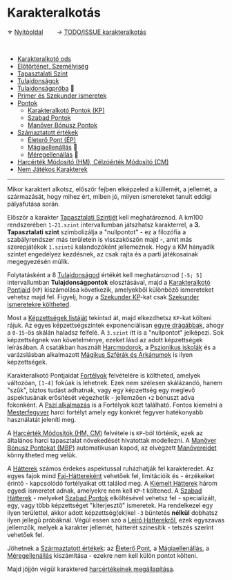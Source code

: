 # Karakteralkotás

⚜️ [Nyitóoldal](start.md) &nbsp;&nbsp;&nbsp;&nbsp;&nbsp;&nbsp;&nbsp;→ [TODO/ISSUE karakteralkotás](https://github.com/kaktusztea/km100/wiki/TODO.ISSUE.karakteralkotas)

<br />

- [Karakteralkotó ods](011_karakteralkoto_ods.md)
- [Előtörténet, Személyiség](012_elotortenet_szemelyiseg.md)
- [Tapasztalati Szint](013_tsz_szintlepes.md)
- [Tulajdonságok](014_tulajdonsagok.md)
- [Tulajdonságpróba](015_tulajdonsagproba.md) 🎲
- [Primer és Szekunder ismeretek](016_primer_szekunder_ismeretek.md)
- [Pontok](017_00_pontok.md)
  - [Karakteralkotó Pontok (KP)](017_01_kp.md)
  - [Szabad Pontok](017_02_szp.md)
  - [Manőver Bónusz Pontok](017_03_mbp.md)
- [Számaztatott értékek](018_00_szarmaztatott_ertekek.md)
  - [Életerő Pont (ÉP)](018_01_ep.md)
  - [Mágiaellenállás](018_02_magiaellenallas.md) 🎲
  - [Méregellenállás](018_03_meregellenallas.md) 🎲
- [Harcérték Módosító (HM), Célzóérték Módosító (CM)](019_hm_cm.md)
- [Nem Játékos Karakterek](019_njk.md)

---

Mikor karaktert alkotsz, először fejben elképzeled a küllemét, a jellemét, a származását, hogy mihez ért, miben jó, milyen ismereteket tanult eddigi pályafutása során.

Először a karakter [Tapasztalati Szintjét](013_tsz_szintlepes.md) kell meghatároznod. A km100 rendszerében `1-21.szint` intervallumban játszhatsz karakterrel, a **3. Tapasztalati szint** szimbolizálja a "nullpontot" - ez a filozófia a szabályrendszer más területein is visszaköszön majd -, amit más szerepjátékok `1.szintű` kalandozóként jellemeznek. Hogy a KM hányadik szintet engedélyez kezdésnek, az csak rajta és a parti játékosainak megegyezésén múlik.

Folytatásként a 8 [Tulajdonságod](014_tulajdonsagok.md) értékét kell meghatároznod `[-5; 5]` intervallumban **Tulajdonságpontok** elosztásával, majd a [Karakteralkotó Pontjaid](017_01_kp.md) (`KP`) kiszámolása következik, amelyekből különböző ismereteket vehetsz majd fel. Figyelj, hogy a [Szekunder KP](017_01_kp.md)-kat csak [Szekunder ismeretekre költheted](016_primer_szekunder_ismeretek.md).

Most a [Képzettségek listáját](031_kepzettseglista.md) tekintsd át, majd elkezdhetsz `KP`-kat költeni rájuk. Az egyes képzettségszintek exponenciálisan [egyre drágábbak](035_kepzettsegszintek_kp_igenye.md), ahogy a `0-15`-ös skálán haladsz felfelé. A `3.szint` itt is a "nullpontot" jelképezi. Sok képzettségnek van követelménye, ezeket lásd az adott képzettségek leírásában. A csatákban használt [Harcmodorok](031_kepzettseglista.md#harci-k%C3%A9pzetts%C3%A9gek-%F0%9F%85%BF%EF%B8%8F), a [Pszionikus iskolák](kepzettsegek/pszi_iskola.md) és a varázslásban alkalmazott [Mágikus Szférák és Arkánumok](096_magikus_szferak_arkanumok.md) is ilyen képzettségek.

Karakteralkotó Pontjaidat [Fortélyok](040_fortelyok.md) felvételére is költheted, amelyek változóan, `[1-4]` fokúak is lehetnek. Ezek nem szélesen skálázandó, hanem "szűk", biztos tudást adhatnak, vagy egy képzettség egy meglevő aspektusának erősítését végezhetik - jellemzően `+2` bónuszt adva fokonként. A [Pszí alkalmazás](fortelyok.misztikus/pszi_alkalmazas.md) is a Fortélyok közt található. Fontos kiemelni a [Mesterfegyver](fortelyok.harci/mesterfegyver.md) harci fortélyt amely egy konkrét fegyver hatékonyabb használatát jeleníti meg.

A [Harcérték Módosítók (HM, CM)](019_hm_cm.md) felvétele is `KP`-ból történik, ezek az általános harci tapasztalat növekedését hivatottak modellezni. A [Manőver Bónusz Pontokat (MBP)](017_03_mbp.md) automatikusan kapod, az elvégzett [Manővereidet](065_00_manoverek.md) könnyítheted meg velük.

A [Hátterek](020_hattererek.md) számos érdekes aspektussal ruházhatják fel karakteredet. Az egyes fajok mind [Faj-Háttereként](022_faj_hatterek.md) vehetőek fel, limitációik és - érzékeiket érintő - kapcsolódó fortélyaikat ott találod meg. A [Kiemelt Hátterek](021_kiemelt_hatterek.md) három egyedi ismeretet adnak, amelyekre nem kell `KP`-t költened. A [Szabad Hátterek](023_szabad_hatterek.md) - melyeket [Szabad Pontok](017_02_szp.md) elköltésével vehetsz fel - specializált, egy, vagy több képzettséget "kiterjesztő" ismeretek. Ha rendelkezel egy ilyen területtel, akkor adott képzettség(ek)kel `-3` büntetés **nélkül** dobhatsz ilyen jellegű próbáknál. Végül essen szó a [Leíró Hátterekről](024_leiro_hatterek.md), ezek egyszavas jellemzők, melyek a karakter jellemét, hátterét színesítik - tetszés szerint vehetőek fel.

Jöhetnek a [Származtatott értékek](018_00_szarmaztatott_ertekek.md): az [Életerő Pont](018_01_ep.md), a [Mágiaellenállás](018_02_magiaellenallas.md), a [Méregellenállás](018_03_meregellenallas.md) kiszámítása - ezekre nem kell külön pontot költeni.

Majd jöjjön végül karaktered [harcértékeinek megállapítása](062_02_harcmodor_kepzettsegek.md).
